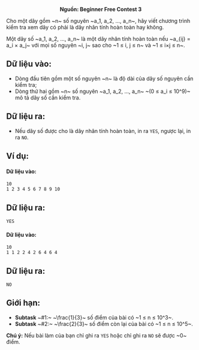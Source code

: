 **<center>Nguồn: Beginner Free Contest 3</center>**

Cho một dãy gồm ~n~ số nguyên ~a_1, a_2, ..., a_n~, hãy viết chương trình kiểm tra xem dãy có phải là dãy nhân tính hoàn toàn hay không.

Một dãy số ~a_1, a_2, ..., a_n~ là một dãy nhân tính hoàn toàn nếu ~a_{ij} = a_i × a_j~ với mọi số nguyên ~i, j~ sao cho ~1 ≤ i, j ≤ n~ và ~1 ≤ i×j ≤ n~.

## Dữ liệu vào:
- Dòng đầu tiên gồm một số nguyên ~n~ là độ dài của dãy số nguyên cần kiểm tra;
- Dòng thứ hai gồm ~n~ số nguyên ~a_1, a_2, ..., a_n~ ~(0 ≤ a_i ≤ 10^9)~ mô tả dãy số cần kiểm tra.

## Dữ liệu ra:
- Nếu dãy số được cho là dãy nhân tính hoàn toàn, in ra `YES`, ngược lại, in ra `NO`.

## Ví dụ:
#### Dữ liệu vào:
```
10
1 2 3 4 5 6 7 8 9 10
```

## Dữ liệu ra:
```
YES
```

#### Dữ liệu vào:
```
10
1 1 2 2 4 2 6 4 6 4
```

## Dữ liệu ra:
```
NO
```

## Giới hạn:
- **Subtask** ~\#1:~ ~\frac{1}{3}~ số điểm của bài có ~1 ≤ n ≤ 10^3~.
- **Subtask** ~\#2:~ ~\frac{2}{3}~ số điểm còn lại của bài có ~1 ≤ n ≤ 10^5~.

**Chú ý:** Nếu bài làm của bạn chỉ ghi ra `YES` hoặc chỉ ghi ra `NO` sẽ được ~0~ điểm.